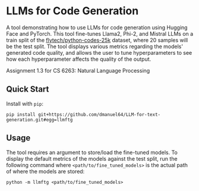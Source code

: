 # LLMs for Code Generation
A tool demonstrating how to use LLMs for code generation using Hugging Face and PyTorch. This tool fine-tunes Llama2, Phi-2, and Mistral LLMs on a train split of the [flytech/python-codes-25k](https://huggingface.co/datasets/flytech/python-codes-25k) dataset, where 20 samples will be the test split. The tool displays various metrics regarding the models' generated code quality, and allows the user to tune hyperparameters to see how each hyperparameter affects the quality of the output.

Assignment 1.3 for CS 6263: Natural Language Processing

## Quick Start
Install with `pip`:
```
pip install git+https://github.com/dmanuel64/LLM-for-text-generation.git#egg=llmftg
```

## Usage
The tool requires an argument to store/load the fine-tuned models. To display the default metrics of the models against the test split, run the following command where `<path/to/fine_tuned_models>` is the actual path of where the models are stored:
```
python -m llmftg <path/to/fine_tuned_models>
```
